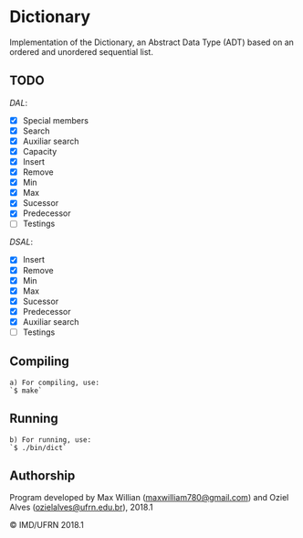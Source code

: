 # Dictionary
Implementation of the Dictionary, an Abstract Data Type (ADT) based on an ordered and unordered sequential list.

## TODO
_DAL_:
- [X] Special members
- [X] Search
- [X] Auxiliar search
- [X] Capacity
- [X] Insert
- [X] Remove
- [X] Min
- [X] Max
- [X] Sucessor
- [X] Predecessor
- [ ] Testings

_DSAL_:
- [X] Insert
- [X] Remove
- [X] Min
- [X] Max
- [X] Sucessor
- [X] Predecessor
- [X] Auxiliar search 
- [ ] Testings

## Compiling
	a) For compiling, use:
	`$ make`

## Running
	b) For running, use:
	`$ ./bin/dict`

## Authorship

Program developed by Max Willian (maxwilliam780@gmail.com) and Oziel Alves (ozielalves@ufrn.edu.br), 2018.1

&copy; IMD/UFRN 2018.1
